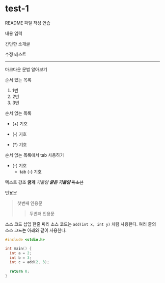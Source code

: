 # test-1

README 파일 작성 연습

내용 입력

간단한 소개글

수정 테스트

-------
마크다운 문법 알아보기


순서 있는 목록
1. 1번
2. 2번
3. 3번


순서 없는 목록
+ (+) 기호
- (-) 기호
* (*) 기호


순서 없는 목록에서 tab 사용하기
- (-) 기호
  - tab (-) 기호


텍스트 강조
**굵게**
*기울임*
***굵은 기울임***
~~취소선~~


인용문
> 첫번째 인용문
>> 두번째 인용문


소스 코드 삽입
한줄 짜리 소스 코드는 `add(int x, int y)` 처럼 사용한다.
여러 줄의 소스 코드는 아래와 같이 사용한다.
```C
#include <stdio.h>

int main() {
  int a = 2;
  int b = 3;
  int c = add(2, 3);
  
  return 0;
}
```
